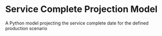 # Service Complete Projection Model
A Python model projecting the service complete date for the defined production scenario
